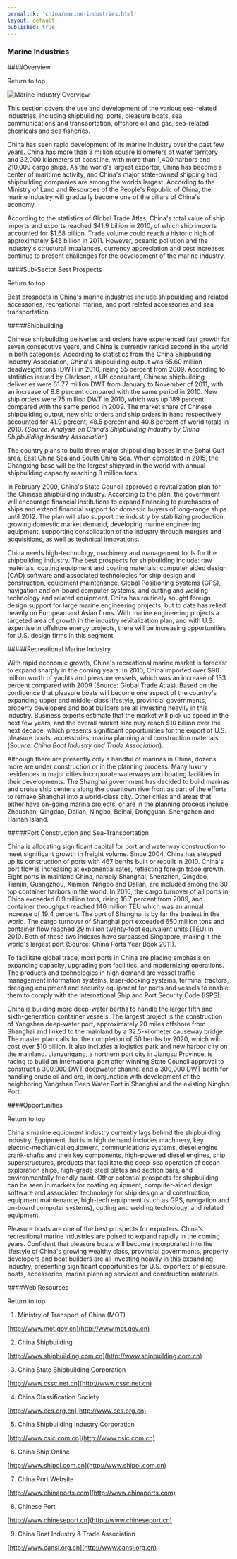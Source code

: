 ```yaml
--- 
permalink: 'china/marine-industries.html' 
layout: default
published: true 
---
```

<h3 id="marine-industries">Marine Industries</h3>						

							

####Overview				



Return to top



![Marine Industry Overview](../images/chap4-marine-overview.png)



This section covers the use and development of the various sea-related industries, including shipbuilding, ports, pleasure boats, sea communications and transportation, offshore oil and gas, sea-related chemicals and sea fisheries.



China has seen rapid development of its marine industry over the past few years. China has more than 3 million square kilometers of water territory and 32,000 kilometers of coastline, with more than 1,400 harbors and 210,000 cargo ships. As the world's largest exporter, China has become a center of maritime activity, and China's major state-owned shipping and shipbuilding companies are among the worlds largest. According to the Ministry of Land and Resources of the People's Republic of China, the marine industry will gradually become one of the pillars of China's economy.



According to the statistics of Global Trade Atlas, China's total value of ship imports and exports reached $41.9 billion in 2010, of which ship imports accounted for $1.68 billion. Trade volume could reach a historic high of approximately $45 billion in 2011. However, oceanic pollution and the industry's structural imbalances, currency appreciation and cost increases continue to present challenges for the development of the marine industry.





####Sub-Sector Best Prospects	



Return to top



Best prospects in China's marine industries include shipbuilding and related accessories, recreational marine, and port related accessories and sea transportation.



#####Shipbuilding



Chinese shipbuilding deliveries and orders have experienced fast growth for seven consecutive years, and China is currently ranked second in the world in both categories. According to statistics from the China Shipbuilding Industry Association, China's shipbuilding output was 65.60 million deadweight tons (DWT) in 2010, rising 55 percent from 2009. According to statistics issued by Clarkson, a UK consultant, Chinese shipbuilding deliveries were 61.77 million DWT from January to November of 2011, with an increase of 8.8 percent compared with the same period in 2010. New ship orders were 75 million DWT in 2010, which was up 189 percent compared with the same period in 2009. The market share of Chinese shipbuilding output, new ship orders and ship orders in hand respectively accounted for 41.9 percent, 48.5 percent and 40.8 percent of world totals in 2010. (_Source: Analysis on China’s Shipbuilding Industry by China Shipbuilding Industry Association_)



The country plans to build three major shipbuilding bases in the Bohai Gulf area, East China Sea and South China Sea. When completed in 2015, the Changxing base will be the largest shipyard in the world with annual shipbuilding capacity reaching 8 million tons.



In February 2009, China's State Council approved a revitalization plan for the Chinese shipbuilding industry. According to the plan, the government will encourage financial institutions to expand financing to purchasers of ships and extend financial support for domestic buyers of long-range ships until 2012. The plan will also support the industry by stabilizing production, growing domestic market demand, developing marine engineering equipment, supporting consolidation of the industry through mergers and acquisitions, as well as technical innovations.



China needs high-technology, machinery and management tools for the shipbuilding industry. The best prospects for shipbuilding include: raw materials, coating equipment and coating materials; computer aided design (CAD) software and associated technologies for ship design and construction, equipment maintenance, Global Positioning Systems (GPS), navigation and on-board computer systems, and cutting and welding technology and related equipment. China has routinely sought foreign design support for large marine engineering projects, but to date has relied heavily on European and Asian firms. With marine engineering projects a targeted area of growth in the industry revitalization plan, and with U.S. expertise in offshore energy projects, there will be increasing opportunities for U.S. design firms in this segment.



#####Recreational Marine Industry



With rapid economic growth, China's recreational marine market is forecast to expand sharply in the coming years. In 2010, China imported over $90 million worth of yachts and pleasure vessels, which was an increase of 133 percent compared with 2009 (Source: Global Trade Atlas). Based on the confidence that pleasure boats will become one aspect of the country's expanding upper and middle-class lifestyle, provincial governments, property developers and boat builders are all investing heavily in this industry. Business experts estimate that the market will pick up speed in the next few years, and the overall market size may reach $10 billion over the next decade, which presents significant opportunities for the export of U.S. pleasure boats, accessories, marina planning and construction materials (_Source: China Boat Industry and Trade Association_).



Although there are presently only a handful of marinas in China, dozens more are under construction or in the planning process. Many luxury residences in major cities incorporate waterways and boating facilities in their developments. The Shanghai government has decided to build marinas and cruise ship centers along the downtown riverfront as part of the efforts to remake Shanghai into a world-class city. Other cities and areas that either have on-going marina projects, or are in the planning process include Zhoushan, Qingdao, Dalian, Ningbo, Beihai, Dongguan, Shengzhen and Hainan Island.



#####Port Construction and Sea-Transportation



China is allocating significant capital for port and waterway construction to meet significant growth in freight volume. Since 2004, China has stepped up its construction of ports with 467 berths built or rebuilt in 2010. China's port flow is increasing at exponential rates, reflecting foreign trade growth. Eight ports in mainland China, namely Shanghai, Shenzhen, Qingdao, Tianjin, Guangzhou, Xiamen, Ningbo and Dalian, are included among the 30 top container harbors in the world. In 2010, the cargo turnover of all ports in China exceeded 8.9 trillion tons, rising 16.7 percent from 2009, and container throughput reached 146 million TEU which was an annual increase of 19.4 percent. The port of Shanghai is by far the busiest in the world. The cargo turnover of Shanghai port exceeded 650 million tons and container flow reached 29 million twenty-foot equivalent units (TEU) in 2010. Both of these two indexes have surpassed Singapore, making it the world's largest port (Source: China Ports Year Book 2011).



To facilitate global trade, most ports in China are placing emphasis on expanding capacity, upgrading port facilities, and modernizing operations. The products and technologies in high demand are vessel traffic management information systems, laser-docking systems, terminal tractors, dredging equipment and security equipment for ports and vessels to enable them to comply with the International Ship and Port Security Code (ISPS).



China is building more deep-water berths to handle the larger fifth and sixth-generation container vessels. The largest project is the construction of Yangshan deep-water port, approximately 20 miles offshore from Shanghai and linked to the mainland by a 32.5-kilometer causeway bridge. The master plan calls for the completion of 50 berths by 2020, which will cost over $10 billion. It also includes a logistics park and new harbor city on the mainland. Lianyungang, a northern port city in Jiangsu Province, is racing to build an international port after winning State Council approval to construct a 300,000 DWT deepwater channel and a 300,000 DWT berth for handling crude oil and ore, in conjunction with development of the neighboring Yangshan Deep Water Port in Shanghai and the existing Ningbo Port.





####Opportunities	



Return to top



China's marine equipment industry currently lags behind the shipbuilding industry. Equipment that is in high demand includes machinery, key electric-mechanical equipment, communications systems, diesel engine crank-shafts and their key components, high-powered diesel engines, ship superstructures, products that facilitate the deep-sea operation of ocean exploration ships, high-grade steel plates and section bars, and environmentally friendly paint. Other potential prospects for shipbuilding can be seen in markets for coating equipment, computer-aided design software and associated technology for ship design and construction, equipment maintenance, high-tech equipment (such as GPS, navigation and on-board computer systems), cutting and welding technology, and related equipment.



Pleasure boats are one of the best prospects for exporters. China's recreational marine industries are poised to expand rapidly in the coming years. Confident that pleasure boats will become incorporated into the lifestyle of China's growing wealthy class, provincial governments, property developers and boat builders are all investing heavily in this expanding industry, presenting significant opportunities for U.S. exporters of pleasure boats, accessories, marina planning services and construction materials.



####Web Resources	



Return to top



1. Ministry of Transport of China (MOT)  

[http://www.mot.gov.cn](http://www.mot.gov.cn)  



2. China Shipbuilding  

[http://www.shipbuilding.com.cn](http://www.shipbuilding.com.cn)  



3. China State Shipbuilding Corporation  

[http://www.cssc.net.cn](http://www.cssc.net.cn)  



4. China Classification Society  

[http://www.ccs.org.cn](http://www.ccs.org.cn)  



5. China Shipbuilding Industry Corporation  

[http://www.csic.com.cn](http://www.csic.com.cn)  



6. China Ship Online  

[http://www.shipol.com.cn](http://www.shipol.com.cn)  



7. China Port Website  

[http://www.chinaports.com](http://www.chinaports.com)  



8. Chinese Port  

[http://www.chineseport.cn](http://www.chineseport.cn)



9. China Boat Industry & Trade Association  

[http://www.cansi.org.cn](http://www.cansi.org.cn)



 

